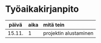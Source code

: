 # Työaikakirjanpito

| päivä | aika | mitä tein  |
| :----:|:-----| :-----|
| 15.11. | 1    | projektin alustaminen |
